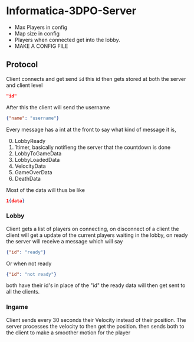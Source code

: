 # Informatica-3DPO-Server

- Max Players in config
- Map size in config 
- Players when connected get into the lobby.
- MAKE A CONFIG FILE


## Protocol
Client connects and get send `id` this id then gets stored at both the server and client level
```json
"id"
```
After this the client will send the username
```json
{"name": "username"}
```

Every message has a int at the front to say what kind of message it is,

0. LobbyReady
1. 1timer, basically notifieng the server that the countdown is done
2. LobbyToGameData 
3. LobbyLoadedData
4. VelocityData
5. GameOverData
6. DeathData

Most of the data will thus be like
```json
1{data}
```
### Lobby
Client gets a list of players on connecting, on disconnect of a client the client will get a update of the current players waiting in the lobby, on ready the server will receive a message which will say
```json 
{"id": "ready"}
```
Or when not ready
```json
{"id": "not ready"}
```
both have their id's in place of the "id"
the ready data will then get sent to all the clients.

### Ingame
Client sends every 30 seconds their Velocity instead of their position.
The server processes the velocity to then get the position. then sends both to the client to make a smoother motion for the player